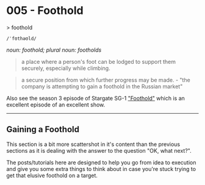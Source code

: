 # 005 - Foothold

\> foothold

`/ˈfʊthəʊld/`

*noun: foothold; plural noun: footholds*

> a place where a person's foot can be lodged to support them securely, especially while climbing.

> a secure position from which further progress may be made. - "the company is attempting to gain a foothold in the Russian market"

Also see the season 3 episode of Stargate SG-1 ["Foothold"](https://stargate.fandom.com/wiki/Foothold) which is an excellent episode of an excellent show.

---

## Gaining a Foothold

This section is a bit more scattershot in it's content than the previous sections as it is dealing with the answer to the question "OK, what next?".

The posts/tutorials here are designed to help you go from idea to execution and give you some extra things to think about in case you're stuck trying to get that elusive foothold on a target.
